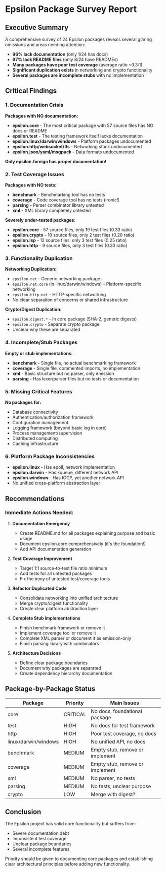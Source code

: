 # Epsilon Package Survey Report

## Executive Summary

A comprehensive survey of 24 Epsilon packages reveals several glaring omissions and areas needing attention:

- **96% lack documentation** (only 1/24 has docs)
- **67% lack README files** (only 8/24 have READMEs)
- **Many packages have poor test coverage** (average ratio ~0.3:1)
- **Significant duplication exists** in networking and crypto functionality
- **Several packages are incomplete stubs** with no implementation

## Critical Findings

### 1. Documentation Crisis

**Packages with NO documentation:**
- **epsilon.core** - The most critical package with 57 source files has NO docs or README
- **epsilon.test** - The testing framework itself lacks documentation
- **epsilon.linux/darwin/windows** - Platform packages undocumented
- **epsilon.http/websocket/tls** - Networking stack undocumented
- **epsilon.json/yaml/msgpack** - Data formats undocumented

**Only epsilon.foreign has proper documentation!**

### 2. Test Coverage Issues

**Packages with NO tests:**
- **benchmark** - Benchmarking tool has no tests
- **coverage** - Code coverage tool has no tests (ironic!)
- **parsing** - Parser combinator library untested
- **xml** - XML library completely untested

**Severely under-tested packages:**
- **epsilon.core** - 57 source files, only 19 test files (0.33 ratio)
- **epsilon.crypto** - 10 source files, only 2 test files (0.20 ratio)
- **epsilon.lsp** - 12 source files, only 3 test files (0.25 ratio)
- **epsilon.http** - 9 source files, only 3 test files (0.33 ratio)

### 3. Functionality Duplication

**Networking Duplication:**
- `epsilon.net` - Generic networking package
- `epsilon.net.core` (in linux/darwin/windows) - Platform-specific networking
- `epsilon.http.net` - HTTP-specific networking
- No clear separation of concerns or shared infrastructure

**Crypto/Digest Duplication:**
- `epsilon.digest.*` - In core package (SHA-2, generic digests)
- `epsilon.crypto` - Separate crypto package
- Unclear why these are separated

### 4. Incomplete/Stub Packages

**Empty or stub implementations:**
- **benchmark** - Single file, no actual benchmarking framework
- **coverage** - Single file, commented imports, no implementation
- **xml** - Basic structure but no parser, only emission
- **parsing** - Has lexer/parser files but no tests or documentation

### 5. Missing Critical Features

**No packages for:**
- Database connectivity
- Authentication/authorization framework
- Configuration management
- Logging framework (beyond basic log in core)
- Process management/supervision
- Distributed computing
- Caching infrastructure

### 6. Platform Package Inconsistencies

- **epsilon.linux** - Has epoll, network implementation
- **epsilon.darwin** - Has kqueue, different network API
- **epsilon.windows** - Has IOCP, yet another network API
- No unified cross-platform abstraction layer

## Recommendations

### Immediate Actions Needed:

1. **Documentation Emergency**
   - Create README.md for all packages explaining purpose and basic usage
   - Document epsilon.core comprehensively (it's the foundation!)
   - Add API documentation generation

2. **Test Coverage Improvement**
   - Target 1:1 source-to-test file ratio minimum
   - Add tests for all untested packages
   - Fix the irony of untested test/coverage tools

3. **Refactor Duplicated Code**
   - Consolidate networking into unified architecture
   - Merge crypto/digest functionality
   - Create clear platform abstraction layer

4. **Complete Stub Implementations**
   - Finish benchmark framework or remove it
   - Implement coverage tool or remove it
   - Complete XML parser or document it as emission-only
   - Finish parsing library with combinators

5. **Architecture Decisions**
   - Define clear package boundaries
   - Document why packages are separated
   - Create dependency hierarchy documentation

## Package-by-Package Status

| Package | Priority | Main Issues |
|---------|----------|-------------|
| core | CRITICAL | No docs, foundational package |
| test | HIGH | No docs for test framework |
| http | HIGH | Poor test coverage, no docs |
| linux/darwin/windows | HIGH | No unified API, no docs |
| benchmark | MEDIUM | Empty stub, remove or implement |
| coverage | MEDIUM | Empty stub, remove or implement |
| xml | MEDIUM | No parser, no tests |
| parsing | MEDIUM | No tests, unclear purpose |
| crypto | LOW | Merge with digest? |

## Conclusion

The Epsilon project has solid core functionality but suffers from:
- Severe documentation debt
- Inconsistent test coverage
- Unclear package boundaries
- Several incomplete features

Priority should be given to documenting core packages and establishing clear architectural principles before adding new functionality.